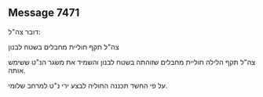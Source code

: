 ## Message 7471

דובר צה"ל:

צה"ל תקף חוליית מחבלים בשטח לבנון

צה"ל תקף הלילה חוליית מחבלים שזוהתה בשטח לבנון והשמיד את משגר הנ"ט ששימש אותה.

על פי החשד תכננה החוליה לבצע ירי נ"ט למרחב שלומי.

